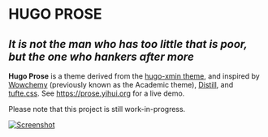 # HUGO PROSE

## _It is not the man who has too little that is poor, but the one who hankers after more_

**Hugo Prose** is a theme derived from the [hugo-xmin theme](https://github.com/yihui/hugo-xmin), and inspired by [Wowchemy](https://wowchemy.com) (previously known as the Academic theme), [Distill](https://distill.pub), and [tufte.css](https://github.com/edwardtufte/tufte.css). See https://prose.yihui.org for a live demo.

Please note that this project is still work-in-progress.

[![Screenshot](https://github.com/yihui/hugo-prose/raw/master/images/screenshot.png)](https://stoic.yihui.org)
